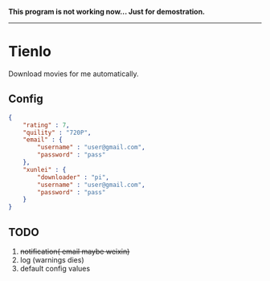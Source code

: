 **This program is not working now...  Just for demostration.**

----

# Tienlo

Download movies for me automatically.

## Config

```json
{
    "rating" : 7,
    "quility" : "720P",
    "email" : {
        "username" : "user@gmail.com",
        "password" : "pass"
    },
    "xunlei" : {
        "downloader" : "pi",
        "username" : "user@gmail.com",
        "password" : "pass"
    }
}
```

## TODO

1. ~~notification( email maybe weixin)~~
2. log (warnings dies)
3. default config values
